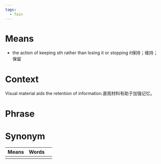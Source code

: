 ```yaml
---
tags:
  - Tain
---
```

# Means
- the action of keeping sth rather than losing it or stopping it保持；维持；保留
# Context
Visual material aids the retention of information.直观材料有助于加强记忆。
# Phrase

# Synonym
| Means | Words |     |
| ----- | ----- | --- |
|       |       |     |
